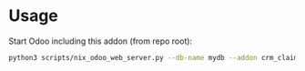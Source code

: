 # Usage

Start Odoo including this addon (from repo root):

```bash
python3 scripts/nix_odoo_web_server.py --db-name mydb --addon crm_claim
```
